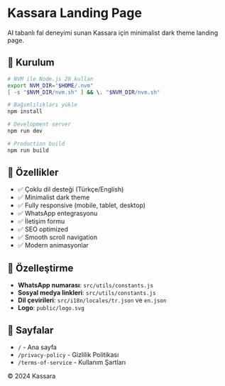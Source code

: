 # Kassara Landing Page

AI tabanlı fal deneyimi sunan Kassara için minimalist dark theme landing page.

## 🚀 Kurulum

```bash
# NVM ile Node.js 20 kullan
export NVM_DIR="$HOME/.nvm"
[ -s "$NVM_DIR/nvm.sh" ] && \. "$NVM_DIR/nvm.sh"

# Bağımlılıkları yükle
npm install

# Development server
npm run dev

# Production build
npm run build
```

## 🎨 Özellikler

- ✅ Çoklu dil desteği (Türkçe/English)
- ✅ Minimalist dark theme
- ✅ Fully responsive (mobile, tablet, desktop)
- ✅ WhatsApp entegrasyonu
- ✅ İletişim formu
- ✅ SEO optimized
- ✅ Smooth scroll navigation
- ✅ Modern animasyonlar

## 🔧 Özelleştirme

- **WhatsApp numarası**: `src/utils/constants.js`
- **Sosyal medya linkleri**: `src/utils/constants.js`
- **Dil çevirileri**: `src/i18n/locales/tr.json` ve `en.json`
- **Logo**: `public/logo.svg`

## 📄 Sayfalar

- `/` - Ana sayfa
- `/privacy-policy` - Gizlilik Politikası
- `/terms-of-service` - Kullanım Şartları

© 2024 Kassara
